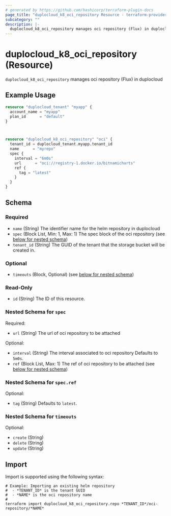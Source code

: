 ```yaml
---
# generated by https://github.com/hashicorp/terraform-plugin-docs
page_title: "duplocloud_k8_oci_repository Resource - terraform-provider-duplocloud"
subcategory: ""
description: |-
  duplocloud_k8_oci_repository manages oci repository (Flux) in duplocloud
---
```


# duplocloud_k8_oci_repository (Resource)

`duplocloud_k8_oci_repository` manages oci repository (Flux) in duplocloud

## Example Usage

```terraform
resource "duplocloud_tenant" "myapp" {
  account_name = "myapp"
  plan_id      = "default"
}



resource "duplocloud_k8_oci_repository" "oci" {
  tenant_id = duplocloud_tenant.myapp.tenant_id
  name      = "myrepo"
  spec {
    interval = "6m0s"
    url      = "oci://registry-1.docker.io/bitnamicharts"
    ref {
      tag = "latest"
    }
  }
}
```

<!-- schema generated by tfplugindocs -->
## Schema

### Required

- `name` (String) The identifier name for the helm repository in duplocloud
- `spec` (Block List, Min: 1, Max: 1) The spec block of the oci repository (see [below for nested schema](#nestedblock--spec))
- `tenant_id` (String) The GUID of the tenant that the storage bucket will be created in.

### Optional

- `timeouts` (Block, Optional) (see [below for nested schema](#nestedblock--timeouts))

### Read-Only

- `id` (String) The ID of this resource.

<a id="nestedblock--spec"></a>
### Nested Schema for `spec`

Required:

- `url` (String) The url of oci repository to be attached

Optional:

- `interval` (String) The interval associated to oci repository Defaults to `5m0s`.
- `ref` (Block List, Max: 1) The ref of oci repository to be attached (see [below for nested schema](#nestedblock--spec--ref))

<a id="nestedblock--spec--ref"></a>
### Nested Schema for `spec.ref`

Optional:

- `tag` (String) Defaults to `latest`.



<a id="nestedblock--timeouts"></a>
### Nested Schema for `timeouts`

Optional:

- `create` (String)
- `delete` (String)
- `update` (String)

## Import

Import is supported using the following syntax:

```shell
# Example: Importing an existing helm repository
#  - *TENANT_ID* is the tenant GUID
#  - *NAME* is the oci repository name
#
terraform import duplocloud_k8_oci_repository.repo *TENANT_ID*/oci-repository/*NAME*
```
